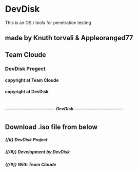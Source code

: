 # DevDisk
This is an OS / tools for penetration testing

## made by Knuth torvali & Appleoranged77
## Team Cloude

### DevDisk Progect

#### copyright at Team Cloude
#### copyright at DevDisk
# 
# 
##### ------------------------- DevDisk-------------------------
# 
# 
## Download .iso file from below


##### {/#} DevDisk Project
##### {(/#)} Development by DevDisk
##### {(/#)}           With Team Cloude
